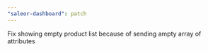 ```yaml
---
"saleor-dashboard": patch
---
```


Fix showing empty product list because of sending ampty array of attributes
